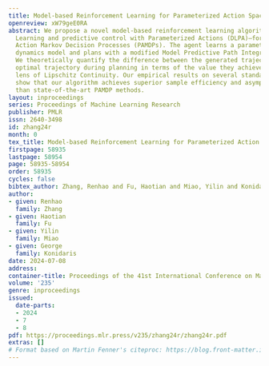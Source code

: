 ```yaml
---
title: Model-based Reinforcement Learning for Parameterized Action Spaces
openreview: xW79geE0RA
abstract: We propose a novel model-based reinforcement learning algorithm—Dynamics
  Learning and predictive control with Parameterized Actions (DLPA)—for Parameterized
  Action Markov Decision Processes (PAMDPs). The agent learns a parameterized-action-conditioned
  dynamics model and plans with a modified Model Predictive Path Integral control.
  We theoretically quantify the difference between the generated trajectory and the
  optimal trajectory during planning in terms of the value they achieved through the
  lens of Lipschitz Continuity. Our empirical results on several standard benchmarks
  show that our algorithm achieves superior sample efficiency and asymptotic performance
  than state-of-the-art PAMDP methods.
layout: inproceedings
series: Proceedings of Machine Learning Research
publisher: PMLR
issn: 2640-3498
id: zhang24r
month: 0
tex_title: Model-based Reinforcement Learning for Parameterized Action Spaces
firstpage: 58935
lastpage: 58954
page: 58935-58954
order: 58935
cycles: false
bibtex_author: Zhang, Renhao and Fu, Haotian and Miao, Yilin and Konidaris, George
author:
- given: Renhao
  family: Zhang
- given: Haotian
  family: Fu
- given: Yilin
  family: Miao
- given: George
  family: Konidaris
date: 2024-07-08
address:
container-title: Proceedings of the 41st International Conference on Machine Learning
volume: '235'
genre: inproceedings
issued:
  date-parts:
  - 2024
  - 7
  - 8
pdf: https://proceedings.mlr.press/v235/zhang24r/zhang24r.pdf
extras: []
# Format based on Martin Fenner's citeproc: https://blog.front-matter.io/posts/citeproc-yaml-for-bibliographies/
---
```

